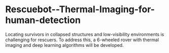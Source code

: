 # Rescuebot--Thermal-Imaging-for-human-detection
Locating survivors in collapsed structures and low-visibility environments is challenging for rescuers. To address this, a 6-wheeled rover with thermal imaging and deep learning algorithms will be developed.
